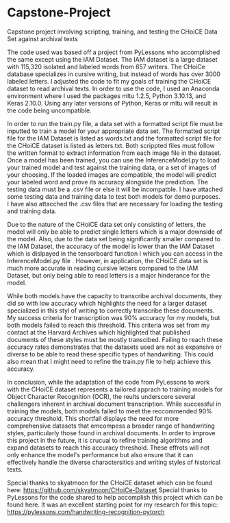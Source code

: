 # Capstone-Project
Capstone project involving scripting, training, and testing the CHoiCE Data Set against archival texts 

The code used was based off a project from PyLessons who accomplished the same except using the IAM Dataset. The IAM dataset is a large dataset with 115,320 isolated and labeled words from 657 writers. The CHoiCe database specializes in cursive writing, but instead of words has over 3000 labeled letters. I adjusted the code to fit my goals of training the CHoiCE dataset to read archival texts. In order to use the code, I used an Anaconda environment where I used the packages mltu 1.2.5, Python 3.10.13, and Keras 2.10.0. Using any later versions of Python, Keras or mltu will result in the code being uncompatible. 

In order to run the train.py file, a data set with a formatted script file must be inputted to train a model for your appropriate data set. The formatted script file for the IAM Dataset is listed as words.txt and the formatted script file for the CHoiCE dataset is listed as letters.txt. Both scrippted files must follow the written format to extract information from each image file in the dataset. Once a model has been trained, you can use the InferenceModel.py to load your trained model and test  against the training data, or a set of images of your choosing. If the loaded images are compatible, the model will predict your labeled word and prove its accuracy alongside the prediction. The testing data must be a .csv file or else it will be incompatble. I have attached some testing data and training data to test both models for demo purposes. I have also attacched the .csv files that are necessary for loading the testing and training data.

Due to the nature of the CHoiCE data set only consisting of letters, the model will only be able to predict single letters which is a major downside of the model. Also, due to the data set being significantly smaller compared to the IAM Dataset, the accuracy of the model is lower than the IAM Dataset which is dislpayed in the tensorboard function I which you can access in the InferenceModel.py file . However, in application, the CHoiCE data set is much more accurate in reading cursive letters compared to the IAM Dataset, but only being able to read letters is a major hinderance for the model. 

While both models have the capacity to transcribe archival documents, they did so with low accuracy which highlights the need for a larger dataset specialized in this styl of writing to correctly transcribe these documents. My success criteria for transcription was 90% accuracy for my models, but both models failed to reach this threshold. This criteria was set from my contact at the Harvard Archives which highlighted that published documents of these styles must be mostly transcibed. Failing to reach these accuracy rates demonstrates that the datasets used are not as expansive or diverse to be able to read these specific types of handwriting. This could also mean that I might need to refine the train.py file to help achieve this accuracy. 

In conclusion, while the adaptation of the code from PyLessons to work with the CHoiCE dataset represents a tailored apprach to training models for Object Character Recognition (OCR), the reults underscore several challengers inherent in archival document transcription. While successful in training the models, both models failed to meet the reccommended 90% accuracy threshold. This shortfall displays the need for more comprehensive datasets that emcompess a broader range of handwriting styles, particularly those found in archival documents. In order to improve this project in the future, it is crucual to refine training algorithms and expand datasets to reach this accuracy threshold. These effrots will not only enhance the model's performance but also ensure that it can effectively handle the diverse charactersitics and writing styles of historical texts. 

Special thanks to skyatmoon for the CHoiCE dataset which can be found here: https://github.com/skyatmoon/CHoiCe-Dataset
Special thanks to PyLessons for the code shared to help accomplish this project which can be found here. It was an excellent starting point for my research for this topic: https://pylessons.com/handwriting-recognition-pytorch

